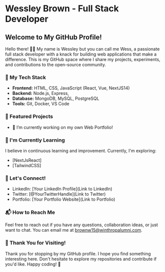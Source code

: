 # Wessley Brown - Full Stack Developer

## Welcome to My GitHub Profile!

Hello there! 👋🏾  My name is Wessley but you can call me Wess, a passionate full stack developer with a knack for building web applications that make a difference. This is my GitHub space where I share my projects, experiments, and contributions to the open-source community.

### 🚀 My Tech Stack

- **Frontend:** HTML, CSS, JavaScript (React, Vue, NextJS14)
- **Backend:** Node.js, Express,
- **Database:** MongoDB, MySQL, PostgreSQL
- **Tools:** Git, Docker, VS Code

### 🔧 Featured Projects
- 🔭 I’m currently working on my own Web Portfolio!
<!--
- 👯 I’m looking to collaborate on ...
- 🤔 I’m looking for help with ...
- 💬 Ask me about ...
-->


### 🌱 I'm Currently Learning

I believe in continuous learning and improvement. Currently, I'm exploring:

- [NextJsReact]
- [TailwindCSS]

### 🤝 Let's Connect!

- LinkedIn: [Your LinkedIn Profile](Link to LinkedIn)
- Twitter: [@YourTwitterHandle](Link to Twitter)
- Portfolio: [Your Portfolio Website](Link to Portfolio)

### 📬 How to Reach Me

Feel free to reach out if you have any questions, collaboration ideas, or just want to chat. You can email me at [brownw15@winthropalumni.com](mailto:brownw15@winthropalumni.com).


### 🙏 Thank You for Visiting!

Thank you for stopping by my GitHub profile. I hope you find something interesting here. Don't hesitate to explore my repositories and contribute if you'd like. Happy coding! 🚀

